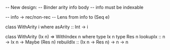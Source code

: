 -- New design:
-- Binder arity info body
-- info must be indexable

-- info -> rec/non-rec
-- Lens from info to (Seq e)

class WithArity i where
  asArity :: Int -> i

class WithArity (Ix n) => WithIndex n where
  type Ix n
  type Res n
  lookupIx :: n -> Ix n -> Maybe (Res n)
  rebuildIx :: (Ix n -> Res n) -> n -> n

